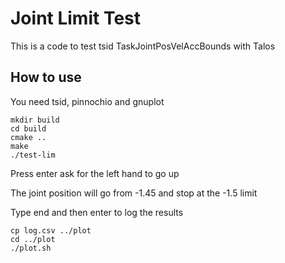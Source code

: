 # Joint Limit Test 

This is a code to test tsid TaskJointPosVelAccBounds with Talos


## How to use 

You need tsid, pinnochio and gnuplot

```
mkdir build
cd build
cmake ..
make
./test-lim
```

Press enter ask for the left hand to go up

The joint position will go from -1.45 and stop at the -1.5 limit

Type end and then enter to log the results
```
cp log.csv ../plot
cd ../plot
./plot.sh
```
